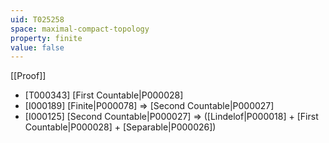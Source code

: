 ```yaml
---
uid: T025258
space: maximal-compact-topology
property: finite
value: false
---
```

[[Proof]]

* [T000343] [First Countable|P000028]
* [I000189] [Finite|P000078] => [Second Countable|P000027]
* [I000125] [Second Countable|P000027] => ([Lindelof|P000018] + [First Countable|P000028] + [Separable|P000026])

